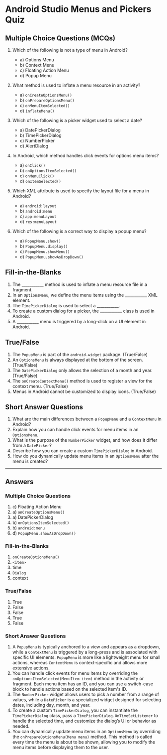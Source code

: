 # Android Studio Menus and Pickers Quiz

## Multiple Choice Questions (MCQs)

1. Which of the following is not a type of menu in Android?
    - a) Options Menu
    - b) Context Menu
    - c) Floating Action Menu
    - d) Popup Menu

2. What method is used to inflate a menu resource in an activity?
    - a) `onCreateOptionsMenu()`
    - b) `onPrepareOptionsMenu()`
    - c) `onMenuItemSelected()`
    - d) `inflateMenu()`

3. Which of the following is a picker widget used to select a date?
    - a) DatePickerDialog
    - b) TimePickerDialog
    - c) NumberPicker
    - d) AlertDialog

4. In Android, which method handles click events for options menu items?
    - a) `onClick()`
    - b) `onOptionsItemSelected()`
    - c) `onMenuClick()`
    - d) `onItemSelected()`

5. Which XML attribute is used to specify the layout file for a menu in Android?
    - a) `android:layout`
    - b) `android:menu`
    - c) `app:menuLayout`
    - d) `res:menuLayout`

6. Which of the following is a correct way to display a popup menu?
    - a) `PopupMenu.show()`
    - b) `PopupMenu.display()`
    - c) `PopupMenu.showMenu()`
    - d) `PopupMenu.showAsDropDown()`

## Fill-in-the-Blanks

1. The ___________ method is used to inflate a menu resource file in a fragment.
2. In an `OptionsMenu`, we define the menu items using the ___________ XML element.
3. The `TimePickerDialog` is used to select a ___________.
4. To create a custom dialog for a picker, the ___________ class is used in Android.
5. A ___________ menu is triggered by a long-click on a UI element in Android.

## True/False

1. The `PopupMenu` is part of the `android.widget` package. (True/False)
2. An `OptionsMenu` is always displayed at the bottom of the screen. (True/False)
3. The `DatePickerDialog` only allows the selection of a month and year. (True/False)
4. The `onCreateContextMenu()` method is used to register a view for the context menu. (True/False)
5. Menus in Android cannot be customized to display icons. (True/False)

## Short Answer Questions

1. What are the main differences between a `PopupMenu` and a `ContextMenu` in Android?
2. Explain how you can handle click events for menu items in an `OptionsMenu`.
3. What is the purpose of the `NumberPicker` widget, and how does it differ from a `DatePicker`?
4. Describe how you can create a custom `TimePickerDialog` in Android.
5. How do you dynamically update menu items in an `OptionsMenu` after the menu is created?

---

## Answers

### Multiple Choice Questions

1. c) Floating Action Menu
2. a) `onCreateOptionsMenu()`
3. a) DatePickerDialog
4. b) `onOptionsItemSelected()`
5. b) `android:menu`
6. d) `PopupMenu.showAsDropDown()`

### Fill-in-the-Blanks

1. `onCreateOptionsMenu()`
2. `<item>`
3. time
4. `Dialog`
5. context

### True/False

1. True
2. False
3. False
4. True
5. False

### Short Answer Questions

1. A `PopupMenu` is typically anchored to a view and appears as a dropdown, while a `ContextMenu` is triggered by a long-press and is associated with specific UI elements. `PopupMenu` is more like a lightweight menu for small actions, whereas `ContextMenu` is context-specific and allows more extensive actions.
2. You can handle click events for menu items by overriding the `onOptionsItemSelected(MenuItem item)` method in the activity or fragment. Each menu item has an ID, and you can use a switch-case block to handle actions based on the selected item's ID.
3. The `NumberPicker` widget allows users to pick a number from a range of values, while a `DatePicker` is a specialized widget designed for selecting dates, including day, month, and year.
4. To create a custom `TimePickerDialog`, you can instantiate the `TimePickerDialog` class, pass a `TimePickerDialog.OnTimeSetListener` to handle the selected time, and customize the dialog’s UI or behavior as needed.
5. You can dynamically update menu items in an `OptionsMenu` by overriding the `onPrepareOptionsMenu(Menu menu)` method. This method is called every time the menu is about to be shown, allowing you to modify the menu items before displaying them to the user.
